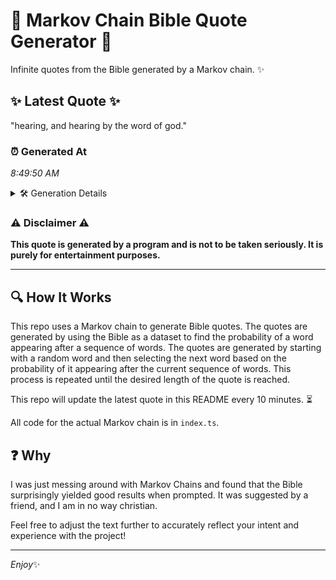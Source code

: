 # 📖 Markov Chain Bible Quote Generator 📖

Infinite quotes from the Bible generated by a Markov chain. ✨

## ✨ Latest Quote ✨
"hearing, and hearing by the word of god."

### ⏰ Generated At
*8:49:50 AM*

<details>
    <summary>🛠️ Generation Details</summary>
    <p>
        <strong>🌱 Seed:</strong> hearing,<br>
        <strong>🔄 Iterations:</strong> 7<br>
        <strong>📜 Context History:</strong><br>[ hearing, ]: and<br>[ hearing,, and ]: hearing<br>[ hearing,, and, hearing ]: by<br>[ hearing,, and, hearing, by ]: the<br>[ hearing,, and, hearing, by, the ]: word<br>[ hearing,, and, hearing, by, the, word ]: of<br>[ and, hearing, by, the, word, of ]: god.<br>
    </p>
</details>

### ⚠️ Disclaimer ⚠️
**This quote is generated by a program and is not to be taken seriously. It is purely for entertainment purposes.**

---

## 🔍 How It Works

This repo uses a Markov chain to generate Bible quotes. The quotes are generated by using the Bible as a dataset to find the probability of a word appearing after a sequence of words. The quotes are generated by starting with a random word and then selecting the next word based on the probability of it appearing after the current sequence of words. This process is repeated until the desired length of the quote is reached.

This repo will update the latest quote in this README every 10 minutes. ⏳

All code for the actual Markov chain is in `index.ts`.

## ❓ Why

I was just messing around with Markov Chains and found that the Bible surprisingly yielded good results when prompted. 
It was suggested by a friend, and I am in no way christian.

Feel free to adjust the text further to accurately reflect your intent and experience with the project!

---

*Enjoy*✨
